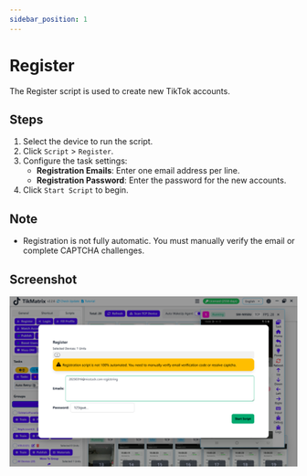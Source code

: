 ```yaml
---
sidebar_position: 1
---
```


# Register

The Register script is used to create new TikTok accounts.

## Steps

1. Select the device to run the script.
2. Click `Script` > `Register`.
3. Configure the task settings:
    - **Registration Emails**: Enter one email address per line.
    - **Registration Password**: Enter the password for the new accounts.
4. Click `Start Script` to begin.

## Note

- Registration is not fully automatic. You must manually verify the email or complete CAPTCHA challenges.

## Screenshot

![Register](../img/register.png)
